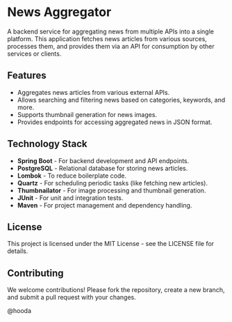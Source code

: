 # News Aggregator

A backend service for aggregating news from multiple APIs into a single platform. This application fetches news articles from various sources, processes them, and provides them via an API for consumption by other services or clients.

## Features

- Aggregates news articles from various external APIs.
- Allows searching and filtering news based on categories, keywords, and more.
- Supports thumbnail generation for news images.
- Provides endpoints for accessing aggregated news in JSON format.

## Technology Stack

- **Spring Boot** - For backend development and API endpoints.
- **PostgreSQL** - Relational database for storing news articles.
- **Lombok** - To reduce boilerplate code.
- **Quartz** - For scheduling periodic tasks (like fetching new articles).
- **Thumbnailator** - For image processing and thumbnail generation.
- **JUnit** - For unit and integration tests.
- **Maven** - For project management and dependency handling.

## License
This project is licensed under the MIT License - see the LICENSE file for details.

## Contributing
We welcome contributions! Please fork the repository, create a new branch, and submit a pull request with your changes.

@hooda

